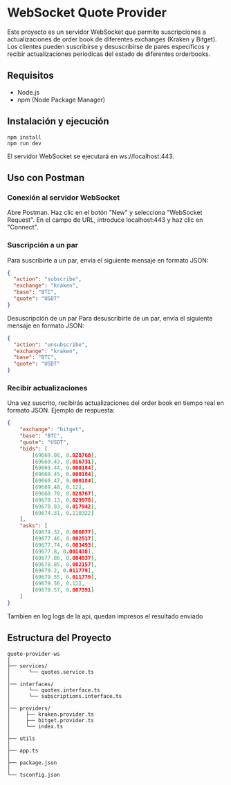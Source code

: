 # WebSocket Quote Provider

Este proyecto es un servidor WebSocket que permite suscripciones a actualizaciones de order book de diferentes exchanges (Kraken y Bitget). Los clientes pueden suscribirse y desuscribirse de pares específicos y recibir actualizaciones periodicas del estado de diferentes orderbooks.

## Requisitos

- Node.js
- npm (Node Package Manager)

## Instalación y ejecución

```plaintext
npm install
npm run dev
```

El servidor WebSocket se ejecutará en ws://localhost:443.

## Uso con Postman
### Conexión al servidor WebSocket
Abre Postman.
Haz clic en el botón "New" y selecciona "WebSocket Request".
En el campo de URL, introduce localhost:443 y haz clic en "Connect".
### Suscripción a un par
Para suscribirte a un par, envía el siguiente mensaje en formato JSON:

```json
{
  "action": "subscribe",
  "exchange": "kraken",
  "base": "BTC",
  "quote": "USDT"
}
```
Desuscripción de un par
Para desuscribirte de un par, envía el siguiente mensaje en formato JSON:

```json
{
  "action": "unsubscribe",
  "exchange": "kraken",
  "base": "BTC",
  "quote": "USDT"
}
```
### Recibir actualizaciones
Una vez suscrito, recibirás actualizaciones del order book en tiempo real en formato JSON. Ejemplo de respuesta:

```json
{
    "exchange": "bitget",
    "base": "BTC",
    "quote": "USDT",
    "bids": [
        [69669.08, 0.028768],
        [69669.43, 0.016731],
        [69669.44, 0.000184],
        [69669.45, 0.000184],
        [69669.47, 0.000184],
        [69669.48, 0.12],
        [69669.78, 0.028767],
        [69670.13, 0.029978],
        [69670.83, 0.017942],
        [69674.31, 0.110322]
    ],
    "asks": [
        [69674.32, 0.066077],
        [69677.46, 0.002517],
        [69677.74, 0.003493],
        [69677.8, 0.001438],
        [69677.86, 0.004937],
        [69678.85, 0.002157],
        [69679.2, 0.011779],
        [69679.55, 0.011779],
        [69679.56, 0.12],
        [69679.57, 0.007391]
    ]
}

```
Tambien en log logs de la api, quedan impresos el resultado enviado

## Estructura del Proyecto
```plaintext
quote-provider-ws
│
├── services/
│      └── quotes.service.ts
│
│── interfaces/
│      └── quotes.interface.ts
│      └── subscriptions.interface.ts
│
│── providers/
│     ├── kraken.provider.ts
│     ├── bitget.provider.ts
│     └── index.ts
│
├── utils
│
├── app.ts
│
├── package.json
│
└── tsconfig.json
```

